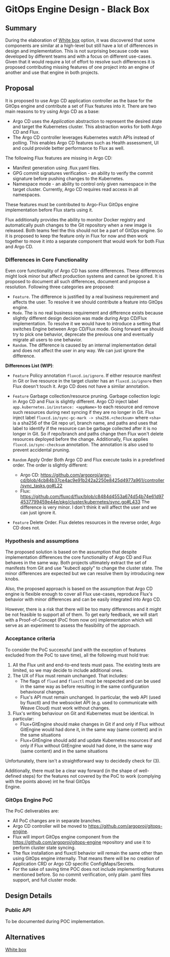 # GitOps Engine Design - Black Box

## Summary

During the elaboration of [White box](./design-white-box.md) option, it was discovered that some components are similar at a high-level but still have a lot of differences in 
design and implementation. This is not surprising because code was developed by different teams and with a focus on different use-cases. Given that it would require a lot of
effort to resolve such differences it is proposed contributing missing features of one project into an engine of another and use that engine in both projects.

## Proposal

It is proposed to use Argo CD application controller as the base for the GitOps engine and contribute a set of Flux features into it. There are two main reasons to try using Argo CD as
a base:
- Argo CD uses the _Application_ abstraction to represent the desired state and target the Kubernetes cluster. This abstraction works for both Argo CD and Flux.
- The Argo CD controller leverages Kubernetes watch APIs instead of polling. This enables Argo CD features such as Health assessment, UI and could provide better performance to
Flux as well.

The following Flux features are missing in Argo CD:

- Manifest generation using .flux.yaml files.
- GPG commit signatures verification - an ability to verify the commit signature before pushing changes to the Kubernetes.
- Namespace mode - an ability to control only given namespace in the target cluster. Currently, Argo CD requires read access in all namespaces.

These features must be contributed to Argo-Flux GitOps engine implementation before Flux starts using it.

Flux additionally provides the ability to monitor Docker registry and automatically push changes to the Git repository when a new image is released. Both teams feel the this should not
be a part of GitOps engine. So it is proposed to keep the feature only in Flux for now and then work together to move it into a separate component that would work for both Flux
and Argo CD.

### Differences in Core Functionality

Even core functionality of Argo CD has some differences. These differences might look minor but affect production systems and cannot be ignored. It is proposed to document all such
differences, document and propose a resolution. Following three categories are proposed:

- `Feature`. The difference is justified by a real business requirement and affects the user. To resolve it we should contribute a feature into GitOps engine.
- `Mode`. The is no real business requirement and difference exists because slightly different design decision was made during Argo CD/Flux implementation. To resolve it
we would have to introduce a setting that switches Engine between Argo CD/Flux mode. Going forward we should try to pick one behavior, deprecate the previous one and eventually migrate
all users to one behavior.
- `Random`. The difference is caused by an internal implementation detail and does not affect the user in any way. We can just ignore the difference.

**Differences List (WIP)**:

- `Feature` Policy annotation `fluxcd.io/ignore`. If either resource manifest in Git or live resource in the target cluster has an `fluxcd.io/ignore` then Flux doesn't touch it.
Argo CD does not have a similar annotation.

- `Feature` Garbage collection/resource pruning. Garbage collection logic in Argo CD and Flux is slightly different. Argo CD inject label `app.kubernetes.io/instance: <appName>`
to each resource and remove such resources during next syncing if they are no longer in Git. Flux inject label `fluxcd.io/sync-gc-mark -> sha256.<checksum>`  where `<sha>` is a
sha256 of the Git repo url, branch name, and paths and uses that label to identify if the resource can be garbage collected after it is no longer in Git. So if repo/branch and paths
change then Flux won't delete resources deployed before the change. Additionally, Flux applies `fluxcd.io/sync-checksum` annotation. The annotation is also used to prevent
accidental pruning.

- `Random` Apply Order Both Argo CD and Flux execute tasks in a predefined order. The order is slightly different:
  - Argo CD: https://github.com/argoproj/argo-cd/blob/4cb84b37ce4ac9e91b242a2250e8425d4977a961/controller/sync_tasks.go#L22
  - Flux: https://github.com/fluxcd/flux/blob/c8484d4553a674d54b74e61d974537799459e44e/pkg/cluster/kubernetes/sync.go#L433
The difference is very minor. I don't think it will affect the user and we can just ignore it.

- `Feature` Delete Order. Flux deletes resources in the reverse order, Argo CD does not.

### Hypothesis and assumptions

The proposed solution is based on the assumption that despite implementation differences the core functionality of Argo CD and Flux behaves in the same way. Both projects
ultimately extract the set of manifests from Git and use "kubectl apply" to change the cluster state. The minor differences are expected but we can resolve them by introducing new
knobs.

Also, the proposed approach is based on the assumption that Argo CD engine is flexible enough to cover all Flux use-cases, reproduce Flux's behavior with minor differences and can be easily integrated into Argo CD.

However, there is a risk that there will be too many differences and it might be not feasible to support all of them. To get early feedback, we will start with a Proof-of-Concept 
(PoC from now on) implementation which will serve as an experiment to assess the feasibility of the approach.

### Acceptance criteria

To consider the PoC successful (and with the exception of features excluded from the PoC to save time), 
all the following must hold true:
1. All the Flux unit and end-to-end tests must pass. The existing tests are limited, so we may decide to include additional ones.
2. The UX of Flux must remain unchanged. That includes:
   - The flags of `fluxd` and `fluxctl` must  be respected and can be used in the same way as before
     resulting in the same configuration behavioural changes.
   - Flux's API must remain unchanged. In particular, the web API (used by fluxctl) and the websocket API (e.g. used to 
     communicate with Weave Cloud) must work without changes.
3. Flux's writing behaviour on Git and Kubernetes must be identical. In particular:
   - Flux+GitEngine should make changes in Git if and only if Flux without GitEngine would had done it,
     in the same way (same content) and in the same situations
   - Flux+GitEngine should add and update Kubernetes resources if and only if Flux without GitEngine would had done, 
     in the same way (same content) and in the same situations

Unfortunately, there isn't a straightforward way to decidedly check for (3).

Additionally, there must be a clear way forward (in the shape of well-defined steps) 
for the features not covered by the PoC to work (complying with the points above) int he final GitOps  
Engine.

### GitOps Engine PoC

The PoC deliverables are:

- All PoC changes are in separate branches.
- Argo CD controller will be moved to https://github.com/argoproj/gitops-engine.
- Flux will import GitOps engine component from the https://github.com/argoproj/gitops-engine repository and use it to perform cluster state syncing.
- The flux installation and fluxctl behavior will remain the same other than using GitOps engine internally. That means there will be no creation of Application CRD or Argo CD
specific ConfigMaps/Secrets.
- For the sake of saving time POC does not include implementing features mentioned before. So no commit verification, only plain .yaml files support, and full cluster mode.

## Design Details

### Public API

To be documented during POC implementation.


## Alternatives

[White box](./design-white-box.md)
